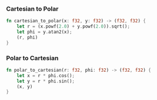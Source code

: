 ### Cartesian to Polar

```rust
fn cartesian_to_polar(x: f32, y: f32) -> (f32, f32) {
    let r = (x.powf(2.0) + y.powf(2.0)).sqrt();
    let phi = y.atan2(x);
    (r, phi)
}
```

### Polar to Cartesian

```rust
fn polar_to_cartesian(r: f32, phi: f32) -> (f32, f32) {
	let x = r * phi.cos();
	let y = r * phi.sin();
	(x, y)
}
```